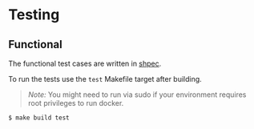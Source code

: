# Testing

## Functional

The functional test cases are written in [shpec](https://github.com/rylnd/shpec). 

To run the tests use the `test` Makefile target after building.

> *Note:* You might need to run via sudo if your environment requires root privileges to run docker.

```
$ make build test
```
